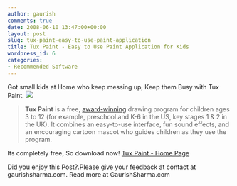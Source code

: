 ```yaml
---
author: gaurish
comments: true
date: 2008-06-10 13:47:00+00:00
layout: post
slug: tux-paint-easy-to-use-paint-application
title: Tux Paint - Easy to Use Paint Application for Kids
wordpress_id: 6
categories:
- Recommended Software
---
```


Got small kids at Home who keep messing up, Keep them Busy with Tux Paint.
[![](http://www.tuxpaint.org/screenshots/example_simple.png)](http://www.tuxpaint.org/screenshots/example_simple.png)

> **Tux Paint**  is a free, [award-winning](http://www.tuxpaint.org/reviews/) drawing program for children ages 3 to 12 (for example, preschool and K-6 in the US, key stages 1 & 2 in the UK).  It combines an easy-to-use interface, fun sound effects, and an encouraging cartoon mascot who guides children as they use the program.


Its completely free, So download now!
[Tux Paint - Home Page](http://www.tuxpaint.org/)
>
>



Did you enjoy this Post?.Please give your feedback at contact at gaurishsharma.com.
Read more at GaurishSharma.com
